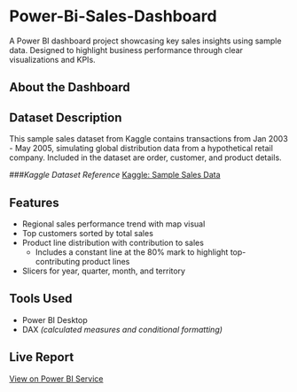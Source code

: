 # Power-Bi-Sales-Dashboard
A Power BI dashboard project showcasing key sales insights using sample data. Designed to highlight business performance through clear visualizations and KPIs.

## About the Dashboard

## Dataset Description
This sample sales dataset from Kaggle contains transactions from Jan 2003 - May 2005, simulating global distribution data from a hypothetical retail company. Included in the dataset are order, customer, and product details.

###_Kaggle Dataset Reference_
[Kaggle: Sample Sales Data](https://www.kaggle.com/datasets/kyanyoga/sample-sales-data?resource=download)

## Features
- Regional sales performance trend with map visual
- Top customers sorted by total sales
- Product line distribution with contribution to sales
  - Includes a constant line at the 80% mark to highlight top-contributing product lines
- Slicers for year, quarter, month, and territory

## Tools Used
- Power BI Desktop
- DAX _(calculated measures and conditional formatting)_

## Live Report
[View on Power BI Service](#) <!-- Replace with actual link once published -->

